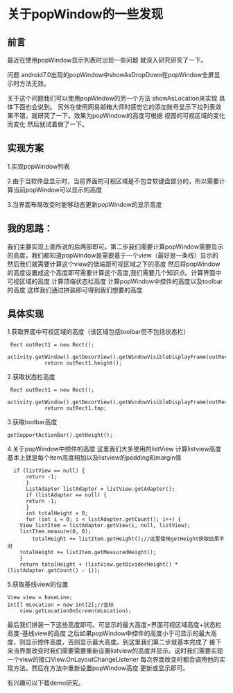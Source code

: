 # 关于popWindow的一些发现

## 前言
 最近在使用popWindow显示列表时出现一些问题 就深入研究研究了一下。
 
问题 android7.0出现的popWindow中showAsDropDown在popWindow全屏显示时方法无效。

 关于这个问题我们可以使用popWindow的另一个方法 showAsLocation来实现 具体下面也会说到。
另外在使用网易邮箱大师时感觉它的添加账号显示下拉列表效果不错，就研究了一下。效果为popWindow的高度可根据
视图的可视区域的变化而变化 然后就试着做了一下。

## 实现方案

1.实现popWindow列表

2.由于当软件盘显示时，当前界面的可视区域是不包含软键盘部分的，所以需要计算当前popWindow可以显示的高度

3.当界面布局改变时能够动态更新popWindow的显示高度

## 我的思路：

 我们主要实现上面所说的后两部即可。第二步我们需要计算popWindow需要显示的高度，我们都知道popWindow是需要基于一个view（最好是一条线）显示的
然后我们就需要计算这个view的低端距可视区域之下的高度 然后将popWindow的高度设置成这个高度即可需要计算这个高度,我们需要几个知识点。计算界面中可视区域的高度 计算顶端状态栏高度 计算popWindow中控件的高度以及toolbar的高度 这样我们通过拼装即可得到我们想要的高度

## 具体实现

1.获取界面中可视区域的高度（该区域包括toolbar但不包括状态栏）

     Rect outRect1 = new Rect();
        activity.getWindow().getDecorView().getWindowVisibleDisplayFrame(outRect1);
                return outRect1.height();
                
2.获取状态栏高度

     Rect outRect1 = new Rect();
        activity.getWindow().getDecorView().getWindowVisibleDisplayFrame(outRect1);
                return outRect1.top;
                
3.获取toolbar高度

    getSupportActionBar().getHeight();

4.关于popWindow中控件的高度 这里我们大多使用的listView 计算listview高度
 基本上就是每个item高度相加以及listview的padding和margin值
 
      if (listView == null) {
          return -1;
          }
          ListAdapter listAdapter = listView.getAdapter();
          if (listAdapter == null) {
          return -1;
          }
          int totalHeight = 0;
          for (int i = 0; i < listAdapter.getCount(); i++) {
        View listItem = listAdapter.getView(i, null, listView);
        listItem.measure(0, 0);
            totalHeight += listItem.getHeight();//这里使用getHeight获取结果不对
        totalHeight += listItem.getMeasuredHeight();
        }
        return totalHeight + (listView.getDividerHeight() * (listAdapter.getCount() - 1));
        
5.获取基线view的位置

    View view = baseLine;
    int[] mLocation = new int[2];//坐标
        view.getLocationOnScreen(mLocation);
        
最后我们拼装一下这些高度即可。可显示的最大高度=界面可视区域高度+状态栏高度-基线view的高度
之后如果popWindow中控件的高度小于可显示的最大高度，则显示控件高度，否则显示最大高度。到这里我们第二步就基本完成了
接下来当界面改变时我们需要需要重新设置listview的高度并显示。这时我们需要实现一个view的接口View.OnLayoutChangeListener
每次界面改变时都会调用他的实现方法。然后在方法中重新设置popWindow高度 更新或显示即可。

有兴趣可以下载demo研究。
